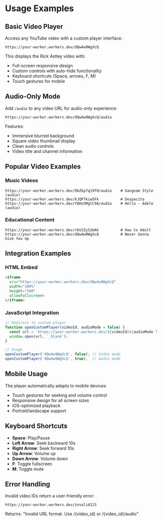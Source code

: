 # Usage Examples

## Basic Video Player

Access any YouTube video with a custom player interface:

```
https://your-worker.workers.dev/dQw4w9WgXcQ
```

This displays the Rick Astley video with:
- Full-screen responsive design
- Custom controls with auto-hide functionality
- Keyboard shortcuts (Space, arrows, F, M)
- Touch gestures for mobile

## Audio-Only Mode

Add `/audio` to any video URL for audio-only experience:

```
https://your-worker.workers.dev/dQw4w9WgXcQ/audio
```

Features:
- Immersive blurred background
- Square video thumbnail display
- Clean audio controls
- Video title and channel information

## Popular Video Examples

### Music Videos
```
https://your-worker.workers.dev/9bZkp7q19f0/audio    # Gangnam Style (audio)
https://your-worker.workers.dev/kJQP7kiw5Fk          # Despacito
https://your-worker.workers.dev/YQHsXMglC9A/audio    # Hello - Adele (audio)
```

### Educational Content
```
https://your-worker.workers.dev/rHiSIyS2mAk          # How to Adult
https://your-worker.workers.dev/dQw4w9WgXcQ          # Never Gonna Give You Up
```

## Integration Examples

### HTML Embed
```html
<iframe 
  src="https://your-worker.workers.dev/dQw4w9WgXcQ" 
  width="100%" 
  height="500"
  allowfullscreen>
</iframe>
```

### JavaScript Integration
```javascript
// Redirect to custom player
function openCustomPlayer(videoId, audioMode = false) {
  const url = `https://your-worker.workers.dev/${videoId}${audioMode ? '/audio' : ''}`;
  window.open(url, '_blank');
}

// Usage
openCustomPlayer('dQw4w9WgXcQ', false); // Video mode
openCustomPlayer('dQw4w9WgXcQ', true);  // Audio mode
```

## Mobile Usage

The player automatically adapts to mobile devices:

- Touch gestures for seeking and volume control
- Responsive design for all screen sizes
- iOS-optimized playback
- Portrait/landscape support

## Keyboard Shortcuts

- **Space**: Play/Pause
- **Left Arrow**: Seek backward 10s
- **Right Arrow**: Seek forward 10s
- **Up Arrow**: Volume up
- **Down Arrow**: Volume down
- **F**: Toggle fullscreen
- **M**: Toggle mute

## Error Handling

Invalid video IDs return a user-friendly error:
```
https://your-worker.workers.dev/invalid123
```
Returns: "Invalid URL format. Use /{video_id} or /{video_id}/audio"